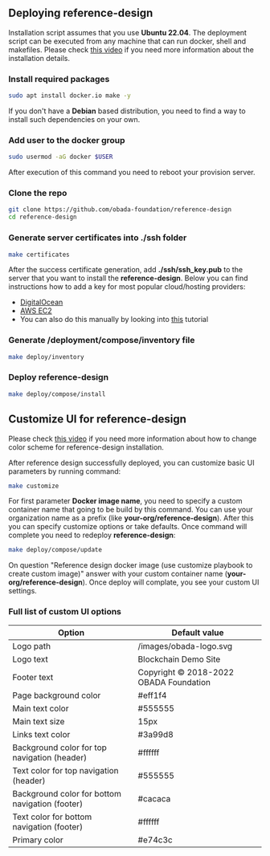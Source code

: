 ## Deploying reference-design

Installation script assumes that you use **Ubuntu 22.04**. The deployment script can be executed from any machine that can run docker, shell and makefiles. Please check [this video](https://www.youtube.com/watch?v=QFU4kyESciM) if you need more information about the installation details.

### Install required packages

```bash
sudo apt install docker.io make -y
```

If you don't have a **Debian** based distribution, you need to find a way to install such dependencies on your own.

### Add user to the docker group

```bash
sudo usermod -aG docker $USER
```

After execution of this command you need to reboot your provision server.

### Clone the repo

```bash
git clone https://github.com/obada-foundation/reference-design
cd reference-design
```

### Generate server certificates into **./ssh** folder

```bash
make certificates
```
After the success certificate generation, add **./ssh/ssh_key.pub** to the server that you want to install the **reference-design**. Below you can find instructions how to add a key for most popular cloud/hosting providers:

- [DigitalOcean](https://docs.digitalocean.com/products/droplets/how-to/add-ssh-keys/to-account/)
- [AWS EC2](https://docs.aws.amazon.com/AWSEC2/latest/UserGuide/ec2-key-pairs.html)
- You can also do this manually by looking into [this](https://linuxhandbook.com/add-ssh-public-key-to-server/) tutorial

### Generate **/deployment/compose/inventory** file

```bash
make deploy/inventory
```

### Deploy reference-design

```bash
make deploy/compose/install
```

## Customize UI for reference-design

Please check [this video](https://www.youtube.com/watch?v=5kmtYI3PyPI) if you need more information about how to change color scheme for reference-design installation. 

After reference design successfully deployed, you can customize basic UI parameters by running command:

```sh
make customize
```

For first parameter **Docker image name**, you need to specify a custom container name that going to be build by this command. You can use your organization name as a prefix (like **your-org/reference-design**). After this you can specify customize options or take defaults. Once command will complete you need to redeploy **reference-design**:

```sh
make deploy/compose/update
```

On question "Reference design docker image (use customize playbook to create custom image)" answer with your custom container name (**your-org/reference-design**). Once deploy will complate, you see your custom UI settings.

### Full list of custom UI options
| Option  | Default value |
| ------------- | ------------- |
| Logo path | /images/obada-logo.svg |
| Logo text | Blockchain Demo Site |
| Footer text | Copyright © 2018-2022 OBADA Foundation |
| Page background color | #eff1f4 |
| Main text color | #555555 | 
| Main text size | 15px | 
| Links text color | #3a99d8 | 
| Background color for top navigation (header) | #ffffff | 
| Text color for top navigation (header) | #555555 | 
| Background color for bottom navigation (footer) | #cacaca | 
| Text color for bottom navigation (footer) | #ffffff | 
| Primary color | #e74c3c |


